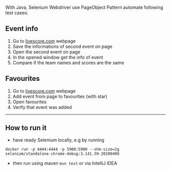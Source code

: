 With Java, Selenium Webdriver use PageObject Pattern automate following test cases:

## Event info
1. Go to [livescore.com](http://livescore.com) webpage
2. Save the informations of second event on page
3. Open the second event on page
4. In the opened window get the info of event
5. Compare if the team names and scores are the same

## Favourites

1. Go to [livescore.com](http://livescore.com) webpage
2. Add event from page to favourites (with star)
3. Open favourites
4. Verify that event was added

---
How to run it
-

- have ready Selenium locally, e.g by running

`docker run -p 4444:4444 -p 5900:5900 --shm-size=2g selenium/standalone-chrome-debug:3.141.59-20200409`

- then run using maven `mvn test` or via IntelliJ IDEA